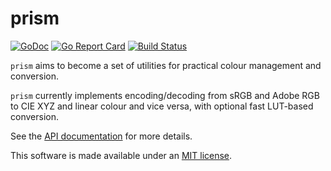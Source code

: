 # prism

[![GoDoc](https://godoc.org/github.com/mandykoh/prism?status.svg)](https://godoc.org/github.com/mandykoh/prism)
[![Go Report Card](https://goreportcard.com/badge/github.com/mandykoh/prism)](https://goreportcard.com/report/github.com/mandykoh/prism)
[![Build Status](https://travis-ci.org/mandykoh/prism.svg?branch=main)](https://travis-ci.org/mandykoh/prism)

`prism` aims to become a set of utilities for practical colour management and conversion.

`prism` currently implements encoding/decoding from sRGB and Adobe RGB to CIE XYZ and linear colour and vice versa, with optional fast LUT-based conversion.

See the [API documentation](https://godoc.org/github.com/mandykoh/prism) for more details.

This software is made available under an [MIT license](LICENSE).
